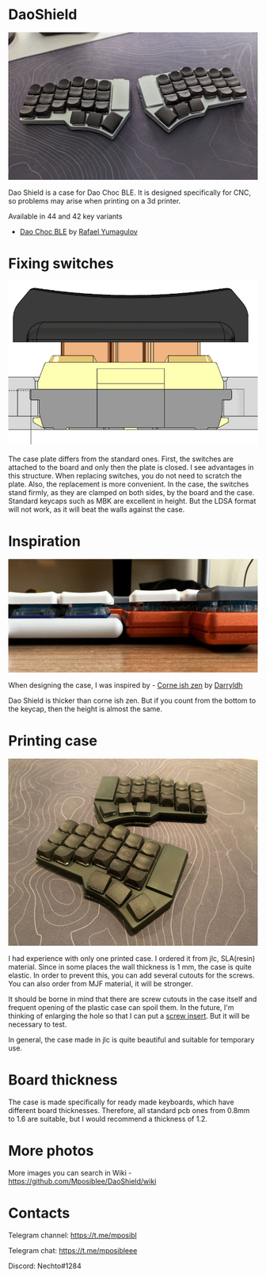 # DaoShield
![Dao Shield](pics/DaoShield.JPG)

Dao Shield is a case for Dao Choc BLE. It is designed specifically for CNC, so problems may arise when printing on a 3d printer.

Available in 44 and 42 key variants

- [Dao Choc BLE](https://github.com/yumagulovrn/dao-choc-ble) by [Rafael Yumagulov](https://github.com/yumagulovrn) 


# Fixing switches
![Dao Shield](pics/0.2.jpg)

The case plate differs from the standard ones. First, the switches are attached to the board and only then the plate is closed. 
I see advantages in this structure. When replacing switches, you do not need to scratch the plate. Also, the replacement is more convenient. 
In the case, the switches stand firmly, as they are clamped on both sides, by the board and the case.
Standard keycaps such as MBK are excellent in height. But the LDSA format will not work, as it will beat the walls against the case.


# Inspiration

![Dao Shield](pics/0.3.JPG)

When designing the case, I was inspired by - [Corne ish zen](https://github.com/LOWPROKB/zmk-config-Corne-ish-Zen) by [Darryldh](https://github.com/Darryldh)

Dao Shield is thicker than corne ish zen. But if you count from the bottom to the keycap, then the height is almost the same.


# Printing case

![Dao Shield](pics/0.5.jpg)

I had experience with only one printed case. I ordered it from jlc, SLA(resin) material. Since in some places the wall thickness is 1 mm, the case is quite elastic. In order to prevent this, you can add several cutouts for the screws. You can also order from MJF material, it will be stronger.

It should be borne in mind that there are screw cutouts in the case itself and frequent opening of the plastic case can spoil them. In the future, I'm thinking of enlarging the hole so that I can put a [screw insert](https://aliexpress.ru/item/4000232925592.html?sku_id=10000000945438228). But it will be necessary to test.

In general, the case made in jlc is quite beautiful and suitable for temporary use.


# Board thickness

The case is made specifically for ready made keyboards, which have different board thicknesses. Therefore, all standard pcb ones from 0.8mm to 1.6 are suitable, but I would recommend a thickness of 1.2.

# More photos

More images you can search in Wiki - https://github.com/Mposiblee/DaoShield/wiki

# Contacts

Telegram channel: https://t.me/mposibl

Telegram chat: https://t.me/mposibleee

Discord: Nechto#1284
